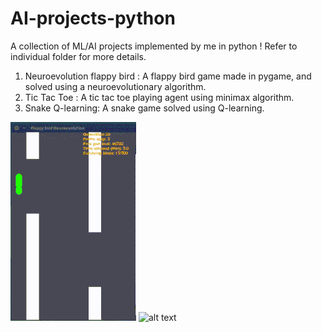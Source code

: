 # AI-projects-python
A collection of ML/AI projects implemented by me in python ! Refer to individual folder for more details.

1. Neuroevolution flappy bird : A flappy bird game made in pygame, and solved using a neuroevolutionary algorithm.
2. Tic Tac Toe : A tic tac toe playing agent using minimax algorithm.
3. Snake Q-learning: A snake game solved using Q-learning.

![alt text](https://github.com/adityapande-1995/AI-projects-python/blob/master/Neuroevolution-flappy-bird/fb2.gif "Trained birds in action")
![alt text](https/github.com/adityapande-1995/AI-projects-python/blob/master/Tic-Tac-Toe/ttt.gif "Tic Tac Toe agent")